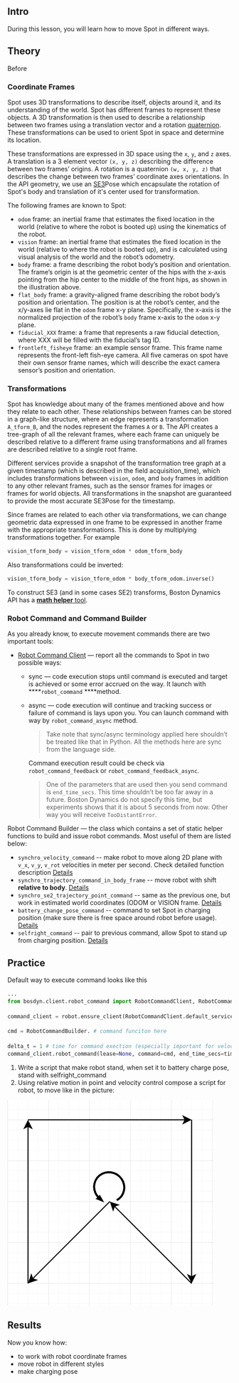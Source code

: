 ## Intro
During this lesson, you will learn how to move Spot in different ways.

## Theory

Before  

### Coordinate Frames

Spot uses 3D transformations to describe itself, objects around it, and its understanding of the world. Spot has different frames to represent these objects. A 3D transformation is then used to describe a relationship between two frames using a translation vector and a rotation [quaternion](https://en.wikipedia.org/wiki/Quaternion). These transformations can be used to orient Spot in space and determine its location.

These transformations are expressed in 3D space using the `x`, `y`, and `z` axes. A translation is a 3 element vector `(x, y, z)` describing the difference between two frames’ origins. A rotation is a quaternion `(w, x, y, z)` that describes the change between two frames’ coordinate axes orientations. In the API geometry, we use an [SE3](https://en.wikipedia.org/wiki/Euclidean_group)Pose which encapsulate the rotation of Spot's body and translation of it's center used for transformation.

The following frames are known to Spot:

- `odom` frame: an inertial frame that estimates the fixed location in the world (relative to where the robot is booted up) using the kinematics of the robot.
- `vision` frame: an inertial frame that estimates the fixed location in the world (relative to where the robot is booted up), and is calculated using visual analysis of the world and the robot’s odometry.
- `body` frame: a frame describing the robot body’s position and orientation. The frame’s origin is at the geometric center of the hips with the x-axis pointing from the hip center to the middle of the front hips, as shown in the illustration above.
- `flat_body` frame: a gravity-aligned frame describing the robot body’s position and orientation. The position is at the robot’s center, and the x/y-axes lie flat in the `odom` frame x-y plane. Specifically, the x-axis is the normalized projection of the robot’s `body` frame x-axis to the `odom` x-y plane.
- `fiducial_XXX` frame: a frame that represents a raw fiducial detection, where XXX will be filled with the fiducial’s tag ID.
- `frontleft_fisheye` frame: an example sensor frame. This frame name represents the front-left fish-eye camera. All five cameras on spot have their own sensor frame names, which will describe the exact camera sensor’s position and orientation.

### Transformations

Spot has knowledge about many of the frames mentioned above and how they relate to each other. These relationships between frames can be stored in a graph-like structure, where an edge represents a transformation `A_tform_B`, and the nodes represent the frames `A` or `B`. The API creates a tree-graph of all the relevant frames, where each frame can uniquely be described relative to a different frame using transformations and all frames are described relative to a single root frame.

Different services provide a snapshot of the transformation tree graph at a given timestamp (which is described in the field acquisition_time), which includes transformations between `vision`, `odom`, and `body` frames in addition to any other relevant frames, such as the sensor frames for images or frames for world objects. All transformations in the snapshot are guaranteed to provide the most accurate SE3Pose for the timestamp.

Since frames are related to each other via transformations, we can change geometric data expressed in one frame to be expressed in another frame with the appropriate transformations. This is done by multiplying transformations together. For example

```python
vision_tform_body = vision_tform_odom * odom_tform_body
```

Also transformations could be inverted:

```python
vision_tform_body = vision_tform_odom * body_tform_odom.inverse()
```

To construct SE3 (and in some cases SE2) transforms, Boston Dynamics API has a [**math helper** tool](https://dev.bostondynamics.com/python/bosdyn-client/src/bosdyn/client/math_helpers).


### Robot Command and Command Builder

As you already know, to execute movement commands there are two important tools:

- [Robot Command Client](https://dev.bostondynamics.com/python/bosdyn-client/src/bosdyn/client/robot_command#bosdyn.client.robot_command.RobotCommandClient) — report all the commands to Spot in two possible ways:
    - sync — code execution stops until command is executed and target is achieved or some error accrued on the way. It launch with ****`robot_command` ****method.
    - async — code execution will continue and tracking success or failure of command is lays upon you. You can launch command with way by `robot_command_async` method.
        
        > Take note that sync/async terminology applied here shouldn’t be treated like that in Python. All the methods here are sync from the language side.
        > 
        
        Command execution result could be check via `robot_command_feedback` or `robot_command_feedback_async`.
        
        > One of the parameters that are used then you send command is `end_time_secs`. This time shouldn’t be too far away in a future. Boston Dynamics do not specify this time, but experiments shows that it is about 5 seconds from now. Other way you will receive `TooDistantError`.
        >

Robot Command Builder — the class which contains a set of static helper functions to build and issue robot commands. Most useful of them are listed below:

- `synchro_velocity_command` -- make robot to move along 2D plane with `v_x`, `v_y`, `v_rot` velocities in meter per second. Check detailed function description [Details](https://dev.bostondynamics.com/python/bosdyn-client/src/bosdyn/client/robot_command#bosdyn.client.robot_command.RobotCommandBuilder.synchro_velocity_command)
- `synchro_trajectory_command_in_body_frame` -- move robot with shift **relative to body**. [Details](https://dev.bostondynamics.com/python/bosdyn-client/src/bosdyn/client/robot_command#bosdyn.client.robot_command.RobotCommandBuilder.synchro_trajectory_command_in_body_frame)
- `synchro_se2_trajectory_point_command` -- same as the previous one, but work in estimated world coordinates (ODOM or VISION frame. [Details](https://dev.bostondynamics.com/python/bosdyn-client/src/bosdyn/client/robot_command#bosdyn.client.robot_command.RobotCommandBuilder.synchro_se2_trajectory_point_command)
- `battery_change_pose_command` -- command to set Spot in charging position (make sure there is free space around robot before usage). [Details](https://dev.bostondynamics.com/python/bosdyn-client/src/bosdyn/client/robot_command#bosdyn.client.robot_command.RobotCommandBuilder.battery_change_pose_command)
- `selfright_command` -- pair to previous command, allow Spot to stand up from charging position. [Details](https://dev.bostondynamics.com/python/bosdyn-client/src/bosdyn/client/robot_command#bosdyn.client.robot_command.RobotCommandBuilder.selfright_command)

## Practice

Default way to execute command looks like this

```python
...
from bosdyn.client.robot_command import RobotCommandClient, RobotCommandBuilder

command_client = robot.ensure_client(RobotCommandClient.default_service_name)

cmd = RobotCommandBuilder. # command funciton here

delta_t = 1 # time for command exection (especially important for velocity control)
command_client.robot_command(lease=None, command=cmd, end_time_secs=time.time() + delta_t)
```

1. Write a script that make robot stand, when set it to battery charge pose, stand with selfright_command
2. Using relative motion in point and velocity control compose a script for robot, to move like in the picture:

![trajectory.png](assets/trajectory.png)

## Results
Now you know how:
- to work with robot coordinate frames
- move robot in different styles
- make charging pose